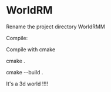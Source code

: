 # WorldRM
Rename the project directory WorldRMM

Compile:

Compile with cmake 

cmake .

cmake --build .


It's a 3d world !!!!
